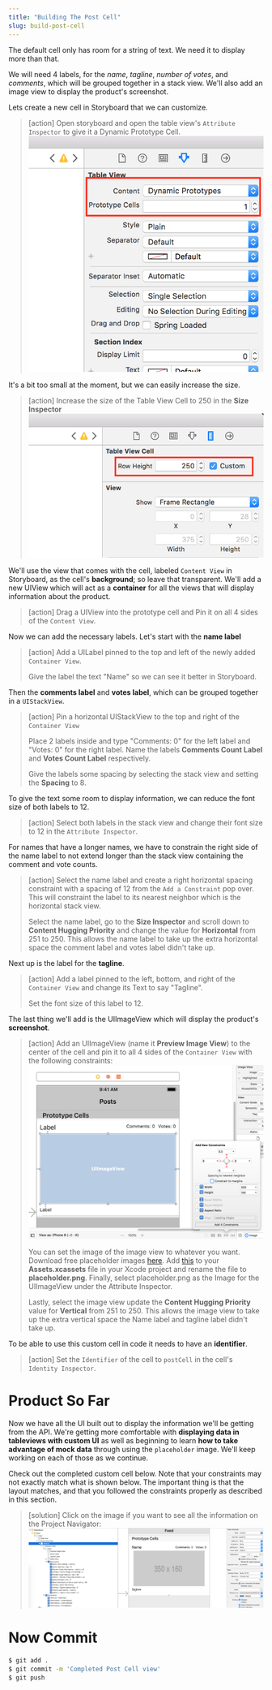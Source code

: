 ```yaml
---
title: "Building The Post Cell"
slug: build-post-cell
---
```


The default cell only has room for a string of text. We need it to display more than that.

We will need 4 labels, for the _name_, _tagline_, _number of votes_, and _comments_, which will be grouped together in a stack view. We'll also add an image view to display the product's screenshot.

Lets create a new cell in Storyboard that we can customize.

> [action]
> Open storyboard and open the table view's `Attribute Inspector` to give it a Dynamic Prototype Cell.
> ![Prototype Cell](assets/01_building-the-post_dynamic-prototype-cell.png)

It's a bit too small at the moment, but we can easily increase the size.

> [action]
> Increase the size of the Table View Cell to 250 in the **Size Inspector**
> ![Increase Cell Size](assets/02_building-the-post_cell-size.png)

We'll use the view that comes with the cell, labeled `Content View` in Storyboard, as the cell's **background**; so leave that transparent. We'll add a new UIView which will act as a **container** for all the views that will display information about the product.

> [action]
> Drag a UIView into the prototype cell and Pin it on all 4 sides of the `Content View`.

Now we can add the necessary labels. Let's start with the **name label**

> [action]
> Add a UILabel pinned to the top and left of the newly added `Container View`.
>
> Give the label the text "Name" so we can see it better in Storyboard.

Then the **comments label** and **votes label**, which can be grouped together in a `UIStackView`.

> [action]
> Pin a horizontal UIStackView to the top and right of the `Container View`
>
> Place 2 labels inside and type "Comments: 0" for the left label and "Votes: 0" for the right label. Name the labels **Comments Count Label** and **Votes Count Label** respectively.
>
> Give the labels some spacing by selecting the stack view and setting the **Spacing** to 8.

To give the text some room to display information, we can reduce the font size of both labels to 12.

> [action]
>  Select both labels in the stack view and change their font size to 12 in the `Attribute Inspector`.


For names that have a longer names, we have to constrain the right side of the name label to not extend longer than the stack view containing the comment and vote counts.

> [action]
>  Select the name label and create a right horizontal spacing constraint with a spacing of 12 from the `Add a Constraint` pop over. This will constraint the label to its nearest neighbor which is the horizontal stack view.
>
>  Select the name label, go to the **Size Inspector** and scroll down to **Content Hugging Priority** and change the value for **Horizontal** from 251 to 250. This allows the name label to take up the extra horizontal space the comment label and votes label didn't take up.

Next up is the label for the **tagline**.

> [action]
> Add a label pinned to the left, bottom, and right of the `Container View` and change its Text to say "Tagline".
>
> Set the font size of this label to 12.

The last thing we'll add is the UIImageView which will display the product's **screenshot**.

> [action]
> Add an UIImageView (name it **Preview Image View**) to the center of the cell and pin it to all 4 sides of the `Container View` with the following constraints:
> ![Pin Image View](assets/03_building-the-post_pin-image.png)
>
> You can set the image of the image view to whatever you want. Download free placeholder images [here](https://placeholder.com/). Add [this](http://via.placeholder.com/350x160) to your **Assets.xcassets** file in your Xcode project and rename the file to **placeholder.png**. Finally, select placeholder.png as the Image for the UIImageView under the Attribute Inspector.
>
> Lastly, select the image view update the **Content Hugging Priority** value for **Vertical** from 251 to 250. This allows the image view to take up the extra vertical space the Name label and tagline label didn't take up.

To be able to use this custom cell in code it needs to have an **identifier**.

> [action]
> Set the `Identifier` of the cell to `postCell` in the cell's `Identity Inspector`.

# Product So Far

Now we have all the UI built out to display the information we'll be getting from the API. We're getting more comfortable with **displaying data in tableviews with custom UI** as well as beginning to learn **how to take advantage of mock data** through using the `placeholder` image. We'll keep working on each of those as we continue.

Check out the completed custom cell below. Note that your constraints may not exactly match what is shown below. The important thing is that the layout matches, and that you followed the constraints properly as described in this section.

> [solution]
> Click on the image if you want to see all the information on the Project Navigator:
> ![Completed custom cell](assets/04_building-the-post_custom-cell.png)

# Now Commit

```bash
$ git add .
$ git commit -m 'Completed Post Cell view'
$ git push
```
